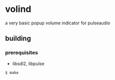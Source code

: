 # volind
a very basic popup volume indicator for pulseaudio

## building

### prerequisites
- libsdl2, libpulse

```console
$ make
```

